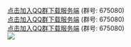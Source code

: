 [点击加入QQ群下载服务端](https://jq.qq.com/?_wv=1027&k=5faEtZM) (群号: 675080)<br>
[点击加入QQ群下载服务端](https://jq.qq.com/?_wv=1027&k=5faEtZM) (群号: 675080)<br>
[点击加入QQ群下载服务端](https://jq.qq.com/?_wv=1027&k=5faEtZM) (群号: 675080)<br>
![](https://github.com/CatServer/CatServer/raw/master/pic.jpg)